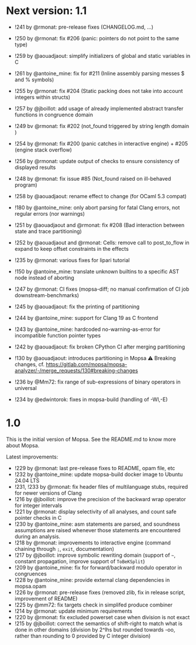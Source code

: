 # Next version: 1.1

- !241 by @rmonat: pre-release fixes (CHANGELOG.md, ...)

- !250 by @rmonat: fix #206 (panic: pointers do not point to the same type)
- !259 by @aouadjaout: simplify initializers of global and static variables in C
- !261 by @antoine_mine: fix for #211 (Inline assembly parsing messes $ and % symbols)
- !255 by @rmonat: fix #204 (Static packing does not take into account integers within structs)
- !257 by @jboillot: add usage of already implemented abstract transfer functions in congruence domain 
- !249 bv @rmonat: fix #202 (not_found triggered by string length domain )
- !254 by @rmonat: fix #200 (panic catches in interactive engine) + #205 (engine stack overflow)
- !256 by @rmonat: update output of checks to ensure consistency of displayed results
- !248 by @rmonat: fix issue #85 (Not_found raised on ill-behaved program)
- !258 by @aouadjaout: rename effect to change (for OCaml 5.3 compat)
- !180 by @antoine_mine: only abort parsing for fatal Clang errors, not regular errors (nor warnings)
- !251 by @aouadjaout and @rmonat: fix #208 (Bad interaction between state and trace partitioning)
- !252 by @aouadjaout and @rmonat: Cells: remove call to post_to_flow in expand to keep offset constraints in the effects
- !235 by @rmonat: various fixes for lipari tutorial
- !150 by @antoine_mine: translate unknown builtins to a specific AST node instead of aborting
- !247 by @rmonat: CI fixes (mopsa-diff; no manual confirmation of CI job downstream-benchmarks)
- !245 by @aouadjaout: fix the printing of partitioning
- !244 by @antoine_mine: support for Clang 19 as C frontend
- !243 by @antoine_mine: hardcoded no-warning-as-error for incompatible function pointer types
- !242 by @aouadjaout: fix broken CPython CI after merging partitioning
- !130 by @aouadjaout: introduces partitioning in Mopsa
  :warning: Breaking changes, cf. https://gitlab.com/mopsa/mopsa-analyzer/-/merge_requests/130#breaking-changes
- !236 by @Mm72: fix range of sub-expressions of binary operators in universal
- !234 by @edwintorok: fixes in mopsa-build (handling of -Wl,-E)

# 1.0

This is the initial version of Mopsa. See the README.md to know more about Mopsa.

Latest improvements:
- !229 by @rmonat: last pre-release fixes to README, opam file, etc
- !232 by @antoine_mine: update mopsa-build docker image to Ubuntu 24.04 LTS
- !231, !233 by @rmonat: fix header files of multilanguage stubs, required for newer versions of Clang
- !216 by @jboillot: improve the precision of the backward wrap operator for integer intervals
- !221 by @rmonat: display selectivity of all analyses, and count safe pointer checks in C
- !230 by @antoine_mine: asm statements are parsed, and soundness assumptions are raised whenever those statements are encountered during an analysis.
- !218 by @rmonat: improvements to interactive engine (command chaining through `;`, `exit`, documentation)
- !217 by @jboillot: improve symbolic rewriting domain (support of `~`, constant propagation, improve support of `ToBeKSplit`)
- !209 by @antoine_mine: fix for forward/backward modulo operator in congruences
- !228 by @antoine_mine: provide external clang dependencies in mopsa.opam
- !226 by @rmonat: pre-release fixes (removed zlib, fix in release script, improvement of README)
- !225 by @mm72: fix targets check in simplifed produce combiner
- !214 by @rmonat: update minimum requirements
- !220 by @rmonat: fix excluded powerset case when division is not exact
- !215 by @jboillot: correct the semantics of shift-right to match what is done in other domains (division by 2^lhs but rounded towards -oo, rather than rounding to 0 provided by C integer division)
